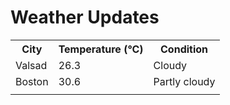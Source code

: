# Weather Updates

<!-- WEATHER-UPDATE-START -->
<table><tr><th>City</th><th>Temperature (°C)</th><th>Condition</th></tr><tr><td>Valsad</td><td>26.3</td><td>Cloudy</td></tr><tr><td>Boston</td><td>30.6</td><td>Partly cloudy</td></tr><tr><td></td><td></td><td></td></tr></table>
<!-- WEATHER-UPDATE-END -->
